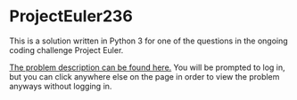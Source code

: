 # ProjectEuler236

This is a solution written in Python 3 for one of the questions in the ongoing coding challenge Project Euler.

[The problem description can be found here.](https://www.hackerrank.com/contests/projecteuler/challenges/euler236/problem) You will be prompted to log in, but you can click anywhere else on the page in order to view the problem anyways without logging in.
